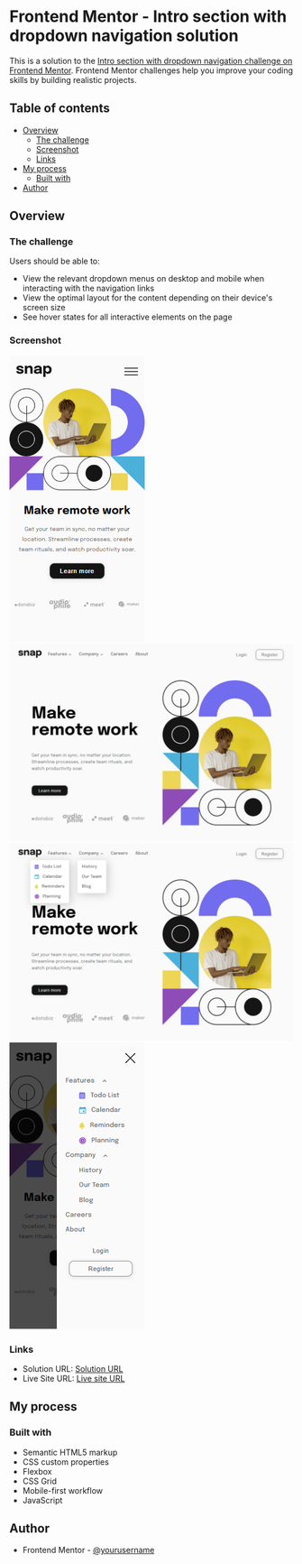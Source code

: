 # Frontend Mentor - Intro section with dropdown navigation solution

This is a solution to the [Intro section with dropdown navigation challenge on Frontend Mentor](https://www.frontendmentor.io/challenges/intro-section-with-dropdown-navigation-ryaPetHE5). Frontend Mentor challenges help you improve your coding skills by building realistic projects.

## Table of contents

- [Overview](#overview)
  - [The challenge](#the-challenge)
  - [Screenshot](#screenshot)
  - [Links](#links)
- [My process](#my-process)
  - [Built with](#built-with)
- [Author](#author)

## Overview

### The challenge

Users should be able to:

- View the relevant dropdown menus on desktop and mobile when interacting with the navigation links
- View the optimal layout for the content depending on their device's screen size
- See hover states for all interactive elements on the page

### Screenshot

![Mobile-View](assets/designs/mobile-view.png)
![Desktop-View](assets/designs/desktop-view.png)
![Desktop-Nav](assets/designs/desktop-nav-view.png)
![Mobile-Nav](assets/designs/mobile-nav-view.png)

### Links

- Solution URL: [Solution URL](https://github.com/victoriatuady/Intro-section-with-dropdown-navigation.git)
- Live Site URL: [Live site URL](https://victoriatuady.github.io/Intro-section-with-dropdown-navigation/)

## My process

### Built with

- Semantic HTML5 markup
- CSS custom properties
- Flexbox
- CSS Grid
- Mobile-first workflow
- JavaScript

## Author

- Frontend Mentor - [@yourusername](https://www.frontendmentor.io/profile/yourusername)
